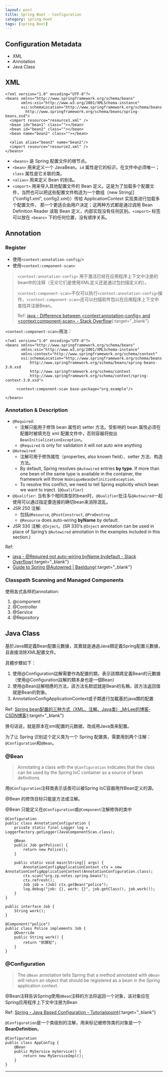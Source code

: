 ```yaml
---
layout: post
title: Spring Boot - Configuration
category: spring-boot
tags: [spring Boot]
---
```


## Configuration Metadata

- XML
- Annotation
- Java Class

## XML

```
<?xml version="1.0" encoding="UTF-8"?>
<beans xmlns="http://www.springframework.org/schema/beans"
       xmlns:xsi="http://www.w3.org/2001/XMLSchema-instance"
       xsi:schemaLocation="http://www.springframework.org/schema/beans
         http://www.springframework.org/schema/beans/spring-beans.xsd">
  <import resource="resource1.xml" />
  <bean id="bean1" class=""></bean>
  <bean id="bean2" class=""></bean>
  <bean name="bean2" class=""></bean>

  <alias alias="bean3" name="bean2"/>
  <import resource="resource2.xml" />
</beans>
```

- `<beans>` 是 Spring 配置文件的根节点。
- `<bean>` 用来定义一个 JavaBean。`id` 属性是它的标识，在文件中必须唯一；`class` 属性是它关联的类。
- `<alias>` 用来定义 Bean 的别名。
- `<import>` 用来导入其他配置文件的 Bean 定义。这是为了加载多个配置文件，当然也可以把这些配置文件构造为一个数组（new String[] {“config1.xml”, config2.xml}）传给 ApplicationContext 实现类进行加载多个配置文件，
  那一个更适合由用户决定；这两种方式都是通过调用 Bean Definition Reader 读取 Bean 定义，内部实现没有任何区别。`<import>` 标签可以放在 `<beans>` 下的任何位置，没有顺序关系。

## Annotation

### Register

- 使用`<context:annotation-config/>`
- 使用`<context:component-scan>`

> `<context:annotation-config>` 用于激活已经在应用程序上下文中注册的bean中的注释（无论它们是使用XML定义还是通过包扫描定义的）。
>
> `<context:component-scan>`不仅可以执行`<context:annotation-config>`操作，`<context:component-scan>`还可以扫描软件包以在应用程序上下文中查找并注册Bean。
>
> Ref: [java - Difference between \<context:annotation-config> and \<context:component-scan> - Stack Overflow](https://bit.ly/332icjZ){:target="_blank"}

`<context:component-scan>`用法：

```
<?xml version="1.0" encoding="UTF-8"?>
<beans xmlns="http://www.springframework.org/schema/beans"
       xmlns:xsi="http://www.w3.org/2001/XMLSchema-instance"
       xmlns:context="http://www.springframework.org/schema/context"
       xsi:schemaLocation="http://www.springframework.org/schema/beans 
           http://www.springframework.org/schema/beans/spring-beans-3.0.xsd
           http://www.springframework.org/schema/context
           http://www.springframework.org/schema/context/spring-context-3.0.xsd">
               
     <context:component-scan base-package="org.example"/>
     
</beans>
```

### Annotation & Description

- `@Required`:
   - 注解只能用于修饰 bean 属性的 setter 方法。受影响的 bean 属性必须在配置时被填充在 xml 配置文件中，否则容器将抛出`BeanInitializationException`。
   - `@Required` is only for validation it will not auto wire anything
- `@Autowired`:
   - 注解可用于修饰属性（properties, also known field）、setter 方法、构造方法。
   - By default, Spring resolves `@Autowired` entries **by type**. If more than one bean of the same type is available in the container, the framework will throw `NoUniqueBeanDefinitionException`.
   - To resolve this conflict, we need to tell Spring explicitly which bean we want to inject. (`@Qualifier`)
- `@Qualifier`: 当有多个相同类型的bean时，`@Qualifier`批注与`@Autowired`一起使用可以通过指定要连接的确切bean来消除混乱。
- JSR 250 注解:
   - 包括`@Resource`, `@PostConstruct`, `@PreDestroy`
   - `@Resource` does auto-wiring **byName** by default.
- JSR 330 注解: `@Inject`。(SR 330’s `@Inject` annotation can be used in place of Spring’s `@Autowired` annotation in the examples included in this section.)

Ref: 
- [java - @Required not auto-wiring byName bydefault - Stack Overflow](https://stackoverflow.com/questions/50966984/required-not-auto-wiring-byname-bydefault){:target="_blank"}
- [Guide to Spring @Autowired \| Baeldung](https://www.baeldung.com/spring-autowire){:target="_blank"}

### Classpath Scanning and Managed Components

使用各式各样的annotation:
1. @component
2. @Controller
3. @Service
4. @Repository

## Java Class

基於Java類定義Bean配置元數據，其實就是通過Java類定義Spring配置元數據，且直接消除XML配置文件。

具體步驟如下：
1. 使用@Configuration註解需要作為配置的類，表示該類將定義Bean的元數據（使用@Configuration註解的類本身也是一個Bean）
2. 使用@Bean註解相應的方法，該方法名默認就是Bean的名稱，該方法返回值就是Bean的對象。
3. AnnotationConfigApplicationContext或子類進行加載基於java類的配置

Ref: [Spring bean配置的三种方式（XML、注解、Java类）_MrLee的博客-CSDN博客](https://blog.csdn.net/echizao1839/article/details/88063013){:target="_blank"}

换句话说，就是原本在xml配置的元数据，改成用Java类来配置。

为了让 Spring 识别这个定义类为一个 Spring 配置类，需要用到两个注解：`@Configuration`和`@Bean`。

### @Bean

> Annotating a class with the `@Configuration` indicates that the class can be used by the Spring IoC container as a source of bean definitions.

用`@Configuration`注释类表示该类可以被Spring IoC容器用作Bean定义的源。

@Bean 的修饰目标只能是方法或注解。

@Bean 只能定义在`@Configuration`或`@Component`注解修饰的类中

```
@Configuration
public class AnnotationConfiguration {
    private static final Logger log = LoggerFactory.getLogger(JavaComponentScan.class);

    @Bean
    public Job getPolice() {
        return new Police();
    }

    public static void main(String[] args) {
        AnnotationConfigApplicationContext ctx = new AnnotationConfigApplicationContext(AnnotationConfiguration.class);
        ctx.scan("org.zp.notes.spring.beans");
        ctx.refresh();
        Job job = (Job) ctx.getBean("police");
        log.debug("job: {}, work: {}", job.getClass(), job.work());
    }
}

public interface Job {
    String work();
}

@Component("police")
public class Police implements Job {
    @Override
    public String work() {
        return "抓罪犯";
    }
}
```

### @Configuration

> The `@Bean` annotation tells Spring that a method annotated with `@Bean` will return an object that should be registered as a bean in the Spring application context.

@Bean注释告诉Spring使用`@Bean`注释的方法将返回一个对象，该对象应在Spring应用程序上下文中注册为Bean

Ref: [Spring - Java Based Configuration - Tutorialspoint](https://www.tutorialspoint.com/spring/spring_java_based_configuration.htm){:target="_blank"}

`@Configuration`是一个类级别的注解，用来标记被修饰类的对象是一个**BeanDefinition**。

```
@Configuration
public class AppConfig {
    @Bean
    public MyService myService() {
        return new MyServiceImpl();
    }
}
```

---